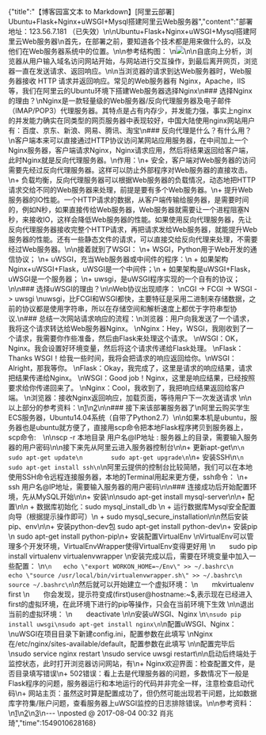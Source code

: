 {"title":"【博客园富文本 to Markdown】[阿里云部署] Ubuntu+Flask+Nginx+uWSGI+Mysql搭建阿里云Web服务器","content":"部署地址：123.56.7.181 （已失效）\n\nUbuntu+Flask+Nginx+uWSGI+Mysql搭建阿里云Web服务器\n首先，在部署之前，要知道各个技术都是用来做什么的，以及他们在Web服务器系统中的位置。\n\n参考结构图：  \n![](https://images2017.cnblogs.com/blog/1182173/201708/1182173-20170815092903209-247432213.png)\n\n自底向上分析，浏览器从用户输入域名访问网站开始，与网站进行交互操作，到最后离开网页，浏览器一直在发送请求、返回响应。\n\n当浏览器的请求到达Web服务器时，Web服务器接收 HTTP 请求并返回响应。常见的Web服务器有 Nginx，Apache，IIS等，我们在阿里云的Ubuntu环境下搭建Web服务器选择Nginx\n### 选择Nginx的理由？\nNginx是一款轻量级的Web服务器/反向代理服务器及电子邮件（IMAP/POP3）代理服务器。其特点是占有内存少，并发能力强，事实上nginx的并发能力确实在同类型的网页服务器中表现较好，中国大陆使用nginx网站用户有：百度、京东、新浪、网易、腾讯、淘宝\n### 反向代理是什么？有什么用？\n客户端本来可以直接通过HTTP协议访问某网站应用服务器，在中间加上一个Nginx服务器，客户端请求Nginx，Nginx请求应用，然后将结果返回给客户端，此时Nginx就是反向代理服务器。\n作用：\n+ 安全，客户端对Web服务器的访问需要先经过反向代理服务器。这样可以防止外部程序对Web服务器的直接攻击。\n+ 负载均衡，反向代理服务器可以根据Web服务器的负载情况，动态地把HTTP请求交给不同的Web服务器来处理，前提是要有多个Web服务器。\n+ 提升Web服务器的IO性能。一个HTTP请求的数据，从客户端传输给服务器，是需要时间的，例如N秒，如果直接传给Web服务器，Web服务器就需要让一个进程阻塞N秒，来接收IO，这样会降低Web服务器的性能。如果使用反向代理服务器，先让反向代理服务器接收完整个HTTP请求，再把请求发给Web服务器，就能提升Web服务器的性能。还有一些静态文件的请求，可以直接交给反向代理来处理，不需要经过Web服务器。\n\n接着就到了WSGI：  \n+ WSGI，Python用于Web开发的通信协议；  \n+ uWSGI，充当Web服务器或中间件的程序：\n  + 如果架构Nginx+uWSGI+Flask，uWSGI是一个中间件；\n  + 如果架构是uWSGI+Flask，uWSGI是一个服务器；  \n+ uwsgi，是uWSGI程序实现的一个自有的协议；\n\n### 选择uWSGI的理由？\n\nWeb协议出现顺序：  \nCGI -> FCGI -> WSGI -> uwsgi  \nuwsgi，比FCGI和WSGI都快，主要特征是采用二进制来存储数据，之前的协议都是使用字符串，所以在存储空间和解析速度上都优于字符串型协议.\n### 总结一次网站请求响应的流程：\n浏览器：用户向我发送了一个请求，我将这个请求转达给Web服务器Nginx。  \nNginx：Hey，WSGI，我刚收到了一个请求，我需要你作些准备，然后由Flask来处理这个请求。  \nWSGI：OK，Nginx。我会设置好环境变量，然后将这个请求传递给Flask处理。   \nFlask：Thanks WSGI！给我一些时间，我将会把请求的响应返回给你。\nWSGI：Alright，那我等你。  \nFlask：Okay，我完成了，这里是请求的响应结果，请求把结果传递给Nginx。  \nWSGI：Good job！Nginx，这里是响应结果，已经按照要求给你传递回来了。  \nNginx：Cool，我收到了，我把响应结果返回给客户端。  \n浏览器：接收Nginx返回响应，加载页面，等待用户下一次发送请求  \n\n以上部分的参考资料：\n[1](http://blog.csdn.net/lihao21/article/details/52304119)\n[2](http://www.cnblogs.com/Xjng/p/aa4dd23918359c6414d54e4b972e9081.html)\n\n### 接下来该部署服务器了\n阿里云购买学生ECS服务器，Ubuntu14.04系统（自带了Python2.7）\n\n如果本机是ubuntu，服务器也是ubuntu就方便了，直接用scp命令把本地Flask程序拷贝到服务器上，scp命令:　\n\nscp -r 本地目录 用户名@IP地址 : 服务器上的目录，需要输入服务器的用户密码\n\n接下来先从阿里云进入服务器控制台\n\n+ 更新apt-get\n```\n        sudo apt-get update\n        sudo apt-get upgrade\n```\n+ 安装SSH\n```\n        sudo apt-get install ssh\n```\n阿里云提供的控制台比较简陋，我们可以在本地使用SSH命令远程连接服务器，本地的Terminal用起来更方便，ssh命令：  \n+  ssh 用户名@IP地址，需要输入服务器的用户密码\n\n### 连接成功后开始配置环境，先从MySQL开始\n\n+ 安装\n\nsudo apt-get install mysql-server\n\n+ 配置\n\n  + 数据库初始化：sudo mysql_install_db  \n  + 运行数据库Mysql安全配置向导（根据提示操作即可）\n  + sudo mysql_secure_installation\n\n然后安装pip、env\n\n+ 安装python-dev包 sudo apt-get install python-dev\n+ 安装pip   \n  sudo apt-get install python-pip\n+ 安装配置VirtualEnv  \nVirtualEnv可以管理多个开发环境，VirtualEnvWrapper使得VirtualEnv变得更好用  \n　　sudo pip install virtualenv virtualenvwrapper  \n安装完成以后，需要在环境变量中加入一些配置：  \n```\n　　echo \"export WORKON_HOME=~/Env\" >> ~/.bashrc\n　　echo \"source /usr/local/bin/virtualenvwrapper.sh\" >> ~/.bashrc\n　　source ~/.bashrc\n```\n然后就可以开始建立一个虚拟环境：  \n　　mkvirtualenv first  \n　　你会发现，提示符变成(first)user@hostname:~$,表示现在已经进入first的虚拟环境，在此环境下进行的pip等操作，只会在当前环境下生效  \n\n退出当前的虚拟环境：  \n　　deactivate  \n\n安装uWSGI、Nginx   \n```\nsudo pip install uwsgi\nsudo apt-get install nginx\n```\n配置uWSGI、Nginx：   \nuWSGI在项目目录下新建config.ini，配置参数在此填写  \nNginx在/etc/nginx/sites-available/default，配置参数在此填写  \n\n配置完毕后  \nsudo service nginx restart  \nsudo service uwsgi restart\n\n启动后终端处于监控状态，此时打开浏览器访问网站，有\n+ Nginx欢迎界面：检查配置文件，是否目录填写错误\n+ 502错误：看上去是代理服务器的问题，多数情况下一般是Flask程序的问题，服务器运行和本地运行的代码并非完全一样，注意检查启动代码\n+ 网站主页：虽然这时算是配置成功了，但仍然可能出现若干问题，比如数据库字符集/账户问题，查看服务器上uWSGI监控的日志排除错误。\n\n参考资料：\n[1](https://segmentfault.com/a/1190000007262187)\n[2](http://www.jianshu.com/p/84978157c785)\n[3](http://www.cnblogs.com/Ray-liang/p/4173923.html?utm_source=tuicool&utm_medium=referral)\n--- \nposted @ 2017-08-04 00:32 肖兆琦","time":1549010628168}
